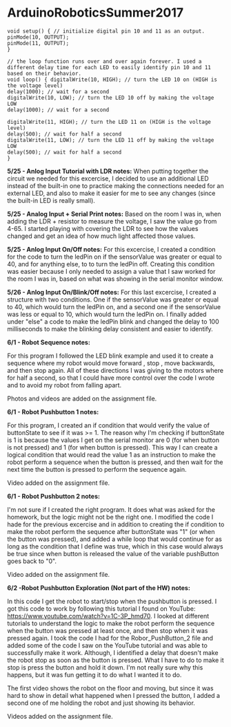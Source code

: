 # ArduinoRoboticsSummer2017

```
void setup() { // initialize digital pin 10 and 11 as an output. 
pinMode(10, OUTPUT); 
pinMode(11, OUTPUT); 
}

// the loop function runs over and over again forever. I used a different delay time for each LED to easily identify pin 10 and 11 based on their behavior. 
void loop() { digitalWrite(10, HIGH); // turn the LED 10 on (HIGH is the voltage level) 
delay(1000); // wait for a second 
digitalWrite(10, LOW); // turn the LED 10 off by making the voltage LOW 
delay(1000); // wait for a second

digitalWrite(11, HIGH); // turn the LED 11 on (HIGH is the voltage level) 
delay(500); // wait for half a second 
digitalWrite(11, LOW); // turn the LED 11 off by making the voltage LOW 
delay(500); // wait for half a second 
}
```

**5/25 - Anlog Input Tutorial with LDR notes:**
When putting together the circuit we needed for this excercise, I decided to use an additional LED instead of the built-in one to practice making the connections needed for an external LED, and also to make it easier for me to see any changes (since the built-in LED is really small). 

**5/25 - Analog Input + Serial Print notes:**
Based on the room I was in, when adding the LDR + resistor to measure the voltage, I saw the value go from 4-65. I started playing with covering the LDR to see how the values changed and get an idea of how much light affected those values.

**5/25 - Anlog Input On/Off notes:**
For this excercise, I created a condition for the code to turn the ledPin on if the sensorValue was greater or equal to 40, and for anything else, to to turn the ledPin off. Creating this condition was easier because I only needed to assign a value that I saw worked for the room I was in, based on what was showing in the serial monitor window.

**5/26 - Anlog Input On/Blink/Off notes:**
For this last excercise, I created a structure with two conditions. One if the sensorValue was greater or equal to 40, which would turn the ledPin on, and a second one if the sensorValue was less or equal to 10, which would turn the ledPin on. I finally added under "else" a code to make the ledPin blink and changed the delay to 100 milliseconds to make the blinking delay consistent and easier to identify.

**6/1 - Robot Sequence notes:**

For this program I followed the LED blink example and used it to create a sequence where my robot would move forward , stop , move backwards, and then stop again. All of these directions I was giving to the motors where for half a second, so that I could have more control over the code I wrote and to avoid my robot from falling apart.

Photos and videos are added on the assignment file.

**6/1 - Robot Pushbutton 1 notes:**

For this program, I created an if condition that would verify the value of buttonState to see if it was >= 1. The reason why I'm checking if buttonState is 1 is because the values I get on the serial monitor are 0 (for when button is not pressed) and 1 (for when button is pressed). This way I can create a logical condition that would read the value 1 as an instruction to make the robot perform a sequence when the button is pressed, and then wait for the next time the button is pressed to perform the sequence again.

Video added on the assignment file.


**6/1 - Robot Pushbutton 2 notes:**

I'm not sure if I created the right program. It does what was asked for the homework, but the logic might not be the right one. I modified the code I hade for the previous excercise and in addition to creating the if condition to make the robot perform the sequence after buttonState was "1" (or when the button was pressed), and added a while loop that would continue for as long as the condition that I define was true, which in this case would always be true since when button is released the value of the variable pushButton goes back to "0".

Video added on the assignment file.

**6/2 -Robot Pushbutton Exploration (Not part of the HW) notes:**

In this code I get the robot to start/stop when the pushbutton is pressed. I got this code to work by following this tutorial I found on YouTube: https://www.youtube.com/watch?v=1C-3P_hmd70. I looked at different tutorials to understand the logic to make the robot perform the sequence when the button was pressed at least once, and then stop when it was pressed again. I took the code I had for the Robor_PushButton_2 file and added some of the code I saw on the YouTube tutorial and was able to successfully make it work. Although, I identified a delay that doesn't make the robot stop as soon as the button is pressed. What I have to do to make it stop is press the button and hold it down. I'm not really sure why this happens, but it was fun getting it to do what I wanted it to do.

The first video shows the robot on the floor and moving, but since it was hard to show in detail what happened when I pressed the button, I added a second one of me holding the robot and just showing its behavior.

Videos added on the assignment file.
